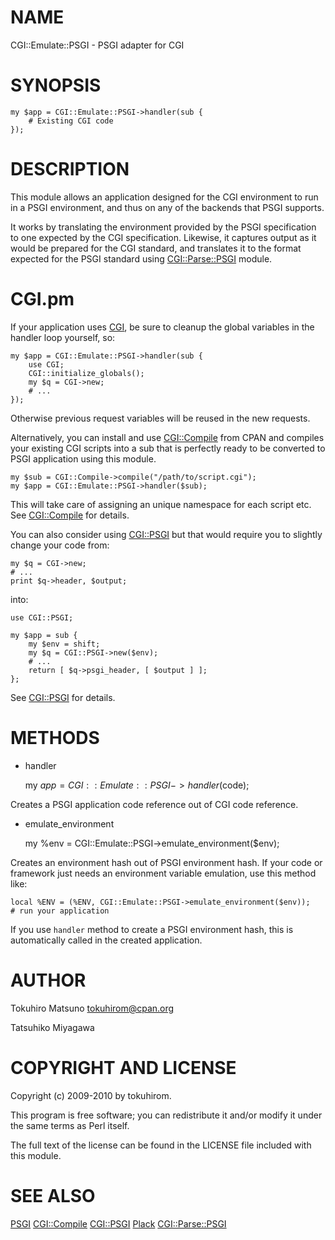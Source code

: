 # NAME

CGI::Emulate::PSGI - PSGI adapter for CGI

# SYNOPSIS

    my $app = CGI::Emulate::PSGI->handler(sub {
        # Existing CGI code
    });

# DESCRIPTION

This module allows an application designed for the CGI environment to
run in a PSGI environment, and thus on any of the backends that PSGI
supports.

It works by translating the environment provided by the PSGI
specification to one expected by the CGI specification. Likewise, it
captures output as it would be prepared for the CGI standard, and
translates it to the format expected for the PSGI standard using
[CGI::Parse::PSGI](http://search.cpan.org/perldoc?CGI::Parse::PSGI) module.

# CGI.pm

If your application uses [CGI](http://search.cpan.org/perldoc?CGI), be sure to cleanup the global
variables in the handler loop yourself, so:

    my $app = CGI::Emulate::PSGI->handler(sub {
        use CGI;
        CGI::initialize_globals();
        my $q = CGI->new;
        # ...
    });

Otherwise previous request variables will be reused in the new
requests.

Alternatively, you can install and use [CGI::Compile](http://search.cpan.org/perldoc?CGI::Compile) from CPAN and
compiles your existing CGI scripts into a sub that is perfectly ready
to be converted to PSGI application using this module.

    my $sub = CGI::Compile->compile("/path/to/script.cgi");
    my $app = CGI::Emulate::PSGI->handler($sub);

This will take care of assigning an unique namespace for each script
etc. See [CGI::Compile](http://search.cpan.org/perldoc?CGI::Compile) for details.

You can also consider using [CGI::PSGI](http://search.cpan.org/perldoc?CGI::PSGI) but that would require you to
slightly change your code from:

    my $q = CGI->new;
    # ...
    print $q->header, $output;

into:

    use CGI::PSGI;

    my $app = sub {
        my $env = shift;
        my $q = CGI::PSGI->new($env);
        # ...
        return [ $q->psgi_header, [ $output ] ];
    };

See [CGI::PSGI](http://search.cpan.org/perldoc?CGI::PSGI) for details.

# METHODS

- handler

    my $app = CGI::Emulate::PSGI->handler($code);

Creates a PSGI application code reference out of CGI code reference.

- emulate\_environment

    my %env = CGI::Emulate::PSGI->emulate_environment($env);

Creates an environment hash out of PSGI environment hash. If your code
or framework just needs an environment variable emulation, use this
method like:

    local %ENV = (%ENV, CGI::Emulate::PSGI->emulate_environment($env));
    # run your application

If you use `handler` method to create a PSGI environment hash, this
is automatically called in the created application.

# AUTHOR

Tokuhiro Matsuno <tokuhirom@cpan.org>

Tatsuhiko Miyagawa

# COPYRIGHT AND LICENSE

Copyright (c) 2009-2010 by tokuhirom.

This program is free software; you can redistribute
it and/or modify it under the same terms as Perl itself.

The full text of the license can be found in the
LICENSE file included with this module.

# SEE ALSO

[PSGI](http://search.cpan.org/perldoc?PSGI) [CGI::Compile](http://search.cpan.org/perldoc?CGI::Compile) [CGI::PSGI](http://search.cpan.org/perldoc?CGI::PSGI) [Plack](http://search.cpan.org/perldoc?Plack) [CGI::Parse::PSGI](http://search.cpan.org/perldoc?CGI::Parse::PSGI)
